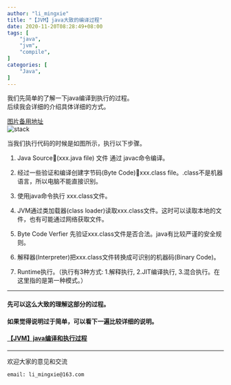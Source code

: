 ```yaml
---
author: "li_mingxie"
title: "【JVM】java大致的编译过程"
date: 2020-11-20T08:28:49+08:00
tags: [
    "java",
    "jvm",
    "compile",
]
categories: [
    "Java",
]
---
```


我们先简单的了解一下java编译到执行的过程。  
后续我会详细的介绍具体详细的方式。<!--more-->

[图片备用地址](https://limingxie.github.io/images/java/compile/java_simple_complie.png)  
![stack](https://mingxie-blog.oss-cn-beijing.aliyuncs.com/image/java/compile/java_simple_complie.png)

当我们执行代码的时候是如图所示，执行以下步骤。  

1. Java Source(xxx.java file) 文件 通过 javac命令编译。  

2. 经过一些验证和编译创建字节码(Byte Code)xxx.class file。.class不是机器语言，所以电脑不能直接识别。  

3. 使用java命令执行 xxx.class文件。  

4. JVM通过类加载器(class loader)读取xxx.class文件。这时可以读取本地的文件，也有可能通过网络获取文件。  

5. Byte Code Verfier 先验证xxx.class文件是否合法。java有比较严谨的安全规则。

6. 解释器(Interpreter)把xxx.class文件转换成可识别的机器码(Binary Code)。  

7. Runtime执行。（执行有3种方式: 1.解释执行, 2.JIT编译执行, 3.混合执行。在这里指的是第一种模式。）  

----------------------------------------------

#### **先可以这么大致的理解这部分的过程。**
#### **如果觉得说明过于简单，可以看下一遍比较详细的说明。**
#### **[【JVM】java编译和执行过程](https://limingxie.github.io/java/java_compile_runtime/)**

----------------------------------------------
欢迎大家的意见和交流

`email: li_mingxie@163.com`